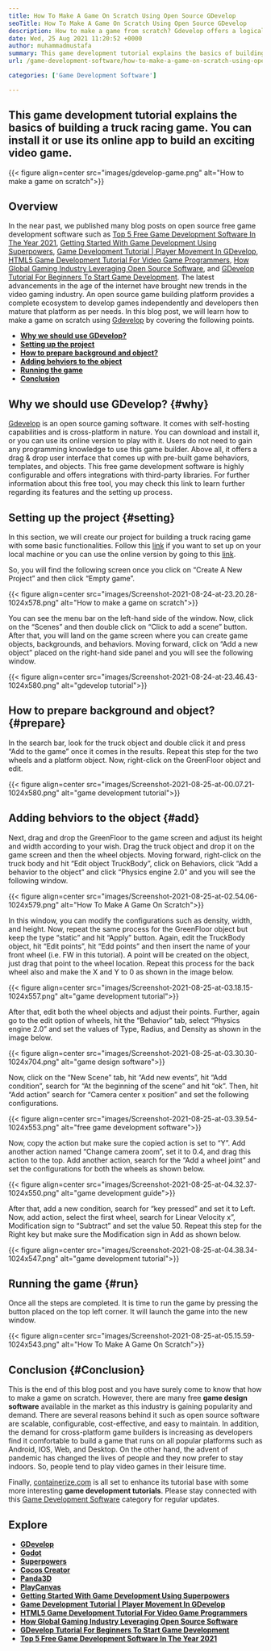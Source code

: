 ```yaml
---
title: How To Make A Game On Scratch Using Open Source GDevelop
seoTitle: How To Make A Game On Scratch Using Open Source GDevelop
description: How to make a game from scratch? Gdevelop offers a logical UI filled with many components and behaviors to build video games for Web, Desktop, IOS, and Android.
date: Wed, 25 Aug 2021 11:20:52 +0000
author: muhammadmustafa
summary: This game development tutorial explains the basics of building a truck racing game. You can install it or use its online app to build an exciting video game.
url: /game-development-software/how-to-make-a-game-on-scratch-using-open-source-gdevelop/

categories: ['Game Development Software']

---
```

## This game development tutorial explains the basics of building a truck racing game. You can install it or use its online app to build an exciting video game.

{{< figure align=center src="images/gdevelop-game.png" alt="How to make a game on scratch">}}  

## **Overview**

In the near past, we published many blog posts on open source free game development software such as [Top 5 Free Game Development Software In The Year 2021][1], [Getting Started With Game Development Using Superpowers][2], [Game Development Tutorial | Player Movement In GDevelop][3], [HTML5 Game Development Tutorial For Video Game Programmers][4], [How Global Gaming Industry Leveraging Open Source Software][5], and [GDevelop Tutorial For Beginners To Start Game Development][6]. The latest advancements in the age of the internet have brought new trends in the video gaming industry. An open source game building platform provides a complete ecosystem to develop games independently and developers then mature that platform as per needs. In this blog post, we will learn how to make a game on scratch using [Gdevelop][7] by covering the following points.

  * **[Why we should use GDevelop?][8]**
  * **[Setting up the project][9]** 
  * **[How to prepare background and object?][10]**
  * **[Adding behviors to the object][11]** 
  * **[Running the game][12]** 
  * **[Conclusion][13]** 

## Why we should use GDevelop? {#why}

[Gdevelop][7] is an open source gaming software. It comes with self-hosting capabilities and is cross-platform in nature. You can download and install it, or you can use its online version to play with it. Users do not need to gain any programming knowledge to use this game builder. Above all, it offers a drag & drop user interface that comes up with pre-built game behaviors, templates, and objects. This free game development software is highly configurable and offers integrations with third-party libraries. For further information about this free tool, you may check this link to learn further regarding its features and the setting up process. 

## Setting up the project {#setting}

In this section, we will create our project for building a truck racing game with some basic functionalities. Follow this [link][6] if you want to set up on your local machine or you can use the online version by going to this [link][14].

So, you will find the following screen once you click on “Create A New Project” and then click “Empty game”.

{{< figure align=center src="images/Screenshot-2021-08-24-at-23.20.28-1024x578.png" alt="How to make a game on scratch">}}  

You can see the menu bar on the left-hand side of the window. Now, click on the “Scenes” and then double click on “Click to add a scene” button. After that, you will land on the game screen where you can create game objects, backgrounds, and behaviors. Moving forward, click on “Add a new object” placed on the right-hand side panel and you will see the following window.

{{< figure align=center src="images/Screenshot-2021-08-24-at-23.46.43-1024x580.png" alt="gdevelop tutorial">}}  

## How to prepare background and object? {#prepare}

In the search bar, look for the truck object and double click it and press “Add to the game” once it comes in the results. Repeat this step for the two wheels and a platform object. Now, right-click on the GreenFloor object and edit.

{{< figure align=center src="images/Screenshot-2021-08-25-at-00.07.21-1024x580.png" alt="game development tutorial">}}  

## Adding behviors to the object {#add}

Next, drag and drop the GreenFloor to the game screen and adjust its height and width according to your wish. Drag the truck object and drop it on the game screen and then the wheel objects. Moving forward, right-click on the truck body and hit “Edit object TruckBody”, click on Behaviors, click “Add a behavior to the object” and click “Physics engine 2.0” and you will see the following window.

{{< figure align=center src="images/Screenshot-2021-08-25-at-02.54.06-1024x579.png" alt="How To Make A Game On Scratch">}}  

In this window, you can modify the configurations such as density, width, and height. Now, repeat the same process for the GreenFloor object but keep the type “static” and hit “Apply” button. Again, edit the TruckBody object, hit “Edit points”, hit “Edd points” and then insert the name of your front wheel (i.e. FW in this tutorial). A point will be created on the object, just drag that point to the wheel location. Repeat this process for the back wheel also and make the X and Y to 0 as shown in the image below. 

{{< figure align=center src="images/Screenshot-2021-08-25-at-03.18.15-1024x557.png" alt="game development tutorial">}}  

After that, edit both the wheel objects and adjust their points. Further, again go to the edit option of wheels, hit the “Behavior” tab, select “Physics engine 2.0” and set the values of Type, Radius, and Density as shown in the image below.

{{< figure align=center src="images/Screenshot-2021-08-25-at-03.30.30-1024x704.png" alt="game design software">}}  

Now, click on the “New Scene” tab, hit “Add new events”, hit “Add condition”, search for “At the beginning of the scene” and hit “ok”. Then, hit “Add action” search for “Camera center x position” and set the following configurations.

{{< figure align=center src="images/Screenshot-2021-08-25-at-03.39.54-1024x553.png" alt="free game development software">}}  

Now, copy the action but make sure the copied action is set to “Y”. Add another action named “Change camera zoom”, set it to 0.4, and drag this action to the top. Add another action, search for the “Add a wheel joint” and set the configurations for both the wheels as shown below.

{{< figure align=center src="images/Screenshot-2021-08-25-at-04.32.37-1024x550.png" alt="game development guide">}}  

After that, add a new condition, search for “key pressed” and set it to Left. Now, add action, select the first wheel, search for Linear Velocity x”, Modification sign to “Subtract” and set the value 50. Repeat this step for the Right key but make sure the Modification sign in Add as shown below.

{{< figure align=center src="images/Screenshot-2021-08-25-at-04.38.34-1024x547.png" alt="game development tutorial">}}  



## Running the game {#run}

Once all the steps are completed. It is time to run the game by pressing the button placed on the top left corner. It will launch the game into the new window.

{{< figure align=center src="images/Screenshot-2021-08-25-at-05.15.59-1024x543.png" alt="How To Make A Game On Scratch">}}  

## Conclusion {#Conclusion}

This is the end of this blog post and you have surely come to know that how to make a game on scratch. However, there are many free **game design software** available in the market as this industry is gaining popularity and demand. There are several reasons behind it such as open source software are scalable, configurable, cost-effective, and easy to maintain. In addition, the demand for cross-platform game builders is increasing as developers find it comfortable to build a game that runs on all popular platforms such as Android, IOS, Web, and Desktop. On the other hand, the advent of pandemic has changed the lives of people and they now prefer to stay indoors. So, people tend to play video games in their leisure time.

Finally, [containerize.com][15] is all set to enhance its tutorial base with some more interesting **game development tutorials**. Please stay connected with this [Game Development Software][16] category for regular updates.

## Explore

  * **[GDevelop][7]**
  * **[Godot][17]**
  * **[Superpowers][18]**
  * **[Cocos Creator][19]**
  * **[Panda3D][20]**
  * **[PlayCanvas][21]**
  * **[Getting Started With Game Development Using Superpowers][2]**
  * **[Game Development Tutorial | Player Movement In GDevelop][3]**
  * **[HTML5 Game Development Tutorial For Video Game Programmers][4]**
  * **[How Global Gaming Industry Leveraging Open Source Software][5]**
  * **[GDevelop Tutorial For Beginners To Start Game Development][6]**
  * [**Top 5 Free Game Development Software In The Year 2021**][1]

 [1]: https://blog.containerize.com/2021/06/30/top-5-free-game-development-software-in-the-year-2021/
 [2]: https://blog.containerize.com/2021/06/04/superpowers-animation-getting-started-with-game-development/
 [3]: https://blog.containerize.com/2021/05/28/game-development-tutorial-player-movement-in-gdevelop/
 [4]: https://blog.containerize.com/2021/05/19/html5-game-development-tutorial-for-video-game-programmers/
 [5]: https://blog.containerize.com/2021/05/07/how-global-gaming-industry-leveraging-open-source-software/
 [6]: https://blog.containerize.com/2021/05/05/gdevelop-tutorial-for-beginners-to-start-game-development/
 [7]: https://products.containerize.com/game-development-software/gdevelop/
 [8]: #why
 [9]: #setting
 [10]: #prepare
 [11]: #add
 [12]: #run
 [13]: #Conclusion
 [14]: https://editor.gdevelop-app.com/
 [15]: https://www.containerize.com/
 [16]: https://products.containerize.com/game-development-software/
 [17]: https://products.containerize.com/game-development-software/godot/
 [18]: https://products.containerize.com/game-development-software/superpowers/
 [19]: https://products.containerize.com/game-development-software/cocos-creator/
 [20]: https://products.containerize.com/game-development-software/panda3d/
 [21]: https://products.containerize.com/game-development-software/playcanvas/